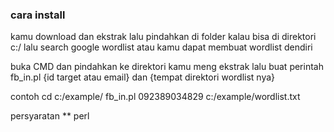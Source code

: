 ### cara install

kamu download dan ekstrak 
lalu pindahkan di folder kalau bisa di direktori c:/
lalu search google wordlist atau kamu dapat membuat wordlist dendiri

buka CMD dan pindahkan ke direktori kamu meng ekstrak
lalu buat perintah fb_in.pl {id target atau email} dan {tempat direktori wordlist nya}

contoh
cd c:/example/
fb_in.pl 092389034829 c:/example/wordlist.txt

persyaratan
**  perl


